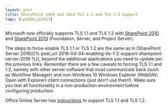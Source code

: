 ```yaml
---
layout: post
title: SharePoint 2010 and 2013 TLS 1.1 and TLS 1.2 Support
tags: [sp2010,sp2013]
---
```


Microsoft now officially supports TLS 1.1 and TLS 1.2 with [SharePoint 2010](https://technet.microsoft.com/en-us/library/mt773992(v=office.14).aspx) and [SharePoint 2013](https://technet.microsoft.com/en-us/library/mt773991.aspx) (Foundation, Server, and Project Server).

The steps to force-enable TLS 1.1 or TLS 1.2 are the same as in [SharePoint Server 2016]({% post_url 2016-04-04-enabling-tls-1-2-support-sharepoint-server-2016 %}), beyond the additional applications you need to update per the previous links. Remember there are a few caveats to forcing TLS 1.1 and 1.2, namely with other server software that must communicate back (such as Workflow Manager) and non-Windows 10 Windows Explorer (WebDAV; Open with Explorer) client connections (just don't use them!). Make sure you test all functionality in a non-production environment before configuring production.

Office Online Server has [instructions](https://technet.microsoft.com/library/mt791311%28v=office.16%29.aspx) to support TLS 1.1 and TLS 1.2.